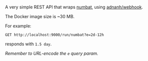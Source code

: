 A very simple REST API that wraps [numbat](https://github.com/sharkdp/numbat), using [adnanh/webhook](https://github.com/adnanh/webhook).

The Docker image size is ~30 MB.

For example: 
```
GET http://localhost:9000/run/numbat?e=2d-12h
```
responds with `1.5 day`.

*Remember to URL-encode the `e` query param.*
